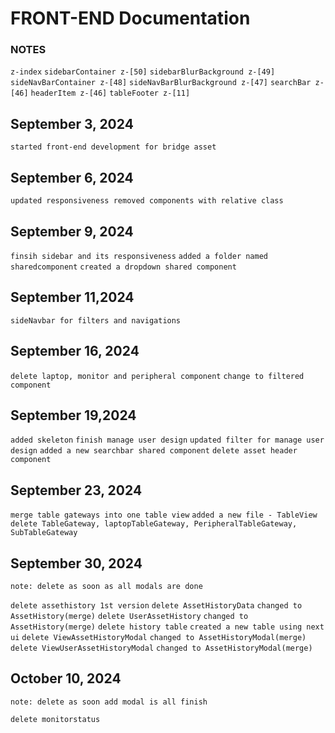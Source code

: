 # FRONT-END Documentation

### NOTES

`z-index`
`sidebarContainer z-[50]`
`sidebarBlurBackground z-[49]`
`sideNavBarContainer z-[48]`
`sideNavBarBlurBackground z-[47]`
`searchBar z-[46]`
`headerItem z-[46]`
`tableFooter z-[11]`

## September 3, 2024

`started front-end development for bridge asset`

## September 6, 2024

`updated responsiveness removed components with relative class`

## September 9, 2024

`finsih sidebar and its responsiveness`
`added a folder named sharedcomponent`
`created a dropdown shared component`

## September 11,2024

`sideNavbar for filters and navigations`

## September 16, 2024

`delete laptop, monitor and peripheral component`
`change to filtered component`

## September 19,2024

`added skeleton`
`finish manage user design`
`updated filter for manage user design`
`added a new searchbar shared component`
`delete asset header component`

## September 23, 2024

`merge table gateways into one table view`
`added a new file - TableView`
`delete TableGateway, laptopTableGateway, PeripheralTableGateway, SubTableGateway`

## September 30, 2024

`note: delete as soon as all modals are done`


`delete assethistory 1st version` 
`delete AssetHistoryData` `changed to AssetHistory(merge)`
`delete UserAssetHistory` `changed to AssetHistory(merge)`
`delete history table` `created a new table using next ui`
`delete ViewAssetHistoryModal` `changed to AssetHistoryModal(merge)`
`delete ViewUserAssetHistoryModal` `changed to AssetHistoryModal(merge)`

## October 10, 2024
`note: delete as soon add modal is all finish`

`delete monitorstatus`
